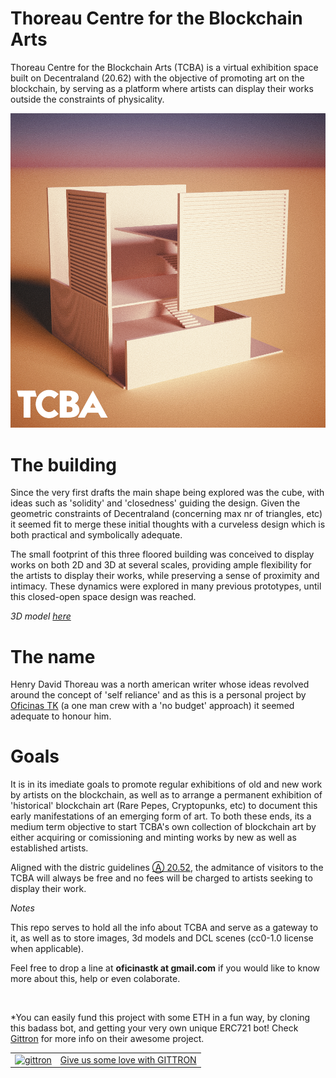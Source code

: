 # Thoreau Centre for the Blockchain Arts

Thoreau Centre for the Blockchain Arts (TCBA) is a virtual exhibition space built on Decentraland (20.62) with the objective of promoting art on the blockchain, by serving as a platform where artists can display their works outside the constraints of physicality.


![TCBA](https://raw.githubusercontent.com/oficinastk/Thoreau.Centre.Blockchain.Arts/master/TCBAgit.png?token=AnOIgFbV6O1mOcHWTu7I1qfHiAue4iQUks5cofclwA%3D%3D)


# The building

Since the very first drafts the main shape being explored was the cube, with ideas such as 'solidity' and 'closedness' guiding the design. Given the geometric constraints of Decentraland (concerning max nr of triangles, etc) it seemed fit to merge these initial thoughts with a curveless design which is both practical and symbolically adequate.

The small footprint of this three floored building was conceived to display works on both 2D and 3D at several scales, providing ample flexibility for the artists to display their works, while preserving a sense of proximity and intimacy. These dynamics were explored in many previous prototypes, until this closed-open space design was reached.

*3D model [here](https://sketchfab.com/3d-models/tcba-with-visitors-e8ca61e25d4f40d7bf8bcc0c4a5e5b54)*


# The name

Henry David Thoreau was a north american writer whose ideas revolved around the concept of 'self reliance' and as this is a personal project by [Oficinas TK](https://oficinastk.github.io) (a one man crew with a 'no budget' approach) it seemed adequate to honour him. 


# Goals

It is in its imediate goals to promote regular exhibitions of old and new work by artists on the blockchain, as well as to arrange a permanent exhibition of 'historical' blockchain art (Rare Pepes, Cryptopunks, etc) to document this early manifestations of an emerging form of art. To both these ends, its a medium term objective to start TCBA's own collection of blockchain art by either acquiring or comissioning and minting works by new as well as established artists.

Aligned with the distric guidelines [Ⓐ 20.52](https://github.com/decentraland/districts/issues/18), the admitance of visitors to the TCBA will always be free and no fees will be charged to artists seeking to display their work.


*Notes*

This repo serves to hold all the info about TCBA and serve as a gateway to it, as well as to store images, 3d models and DCL scenes (cc0-1.0 license when applicable).

Feel free to drop a line at **oficinastk at gmail.com** if you would like to know more about this, help or even colaborate.

&nbsp;
&nbsp;

*You can easily fund this project with some ETH in a fun way, by cloning this badass bot, and getting your very own unique ERC721 bot! Check [Gittron](https://gittron.me/about) for more info on their awesome project.

<table border="0"><tr>  <td><a href="https://gittron.me/bots/0x88435a2b05a5f9ad073ed00ac9e79dd8"><img src="https://s3.amazonaws.com/od-flat-svg/0x88435a2b05a5f9ad073ed00ac9e79dd8.png" alt="gittron" width="50"/></a></td><td><a href="https://gittron.me/bots/0x88435a2b05a5f9ad073ed00ac9e79dd8">Give us some love with GITTRON</a></td></tr></table>

